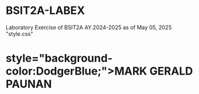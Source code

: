 # BSIT2A-LABEX
Laboratory Exercise of BSIT2A AY.2024-2025 as of May 05, 2025
"style.css"
<h1> style="background-color:DodgerBlue;">MARK GERALD PAUNAN</h1>

